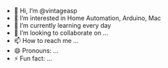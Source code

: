 - 👋 Hi, I’m @vintageasp
- 👀 I’m interested in Home Automation, Arduino, Mac
- 🌱 I’m currently learning every day
- 💞️ I’m looking to collaborate on ...
- 📫 How to reach me ...
- 😄 Pronouns: ...
- ⚡ Fun fact: ...

<!---
vintageasp/vintageasp is a ✨ special ✨ repository because its `README.md` (this file) appears on your GitHub profile.
You can click the Preview link to take a look at your changes.
--->
